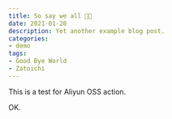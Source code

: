 ```yaml
---
title: So say we all ✊🏻
date: 2021-01-20
description: Yet another example blog post.
categories:
- demo
tags:
- Good Bye World
- Zatoichi
---
```


This is a test for Aliyun OSS action.

OK.
